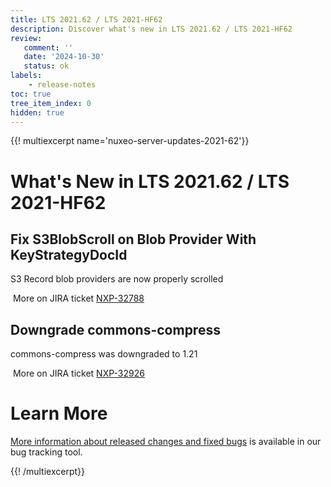 ```yaml
---
title: LTS 2021.62 / LTS 2021-HF62
description: Discover what's new in LTS 2021.62 / LTS 2021-HF62
review:
   comment: ''
   date: '2024-10-30'
   status: ok
labels:
    - release-notes
toc: true
tree_item_index: 0
hidden: true
---
```


{{! multiexcerpt name='nuxeo-server-updates-2021-62'}}
# What's New in LTS 2021.62 / LTS 2021-HF62

## Fix S3BlobScroll on Blob Provider With KeyStrategyDocId


S3 Record blob providers are now properly scrolled

<i class="fa fa-long-arrow-right" aria-hidden="true"></i>&nbsp;More on JIRA ticket [NXP-32788](https://hyland.atlassian.net/browse/NXP-32788)

## Downgrade commons-compress


commons-compress was downgraded to 1.21

<i class="fa fa-long-arrow-right" aria-hidden="true"></i>&nbsp;More on JIRA ticket [NXP-32926](https://hyland.atlassian.net/browse/NXP-32926)


# Learn More

[More information about released changes and fixed bugs](https://hyland.atlassian.net/secure/ReleaseNote.jspa?projectId=14958&version=29337) is available in our bug tracking tool.

{{! /multiexcerpt}}
